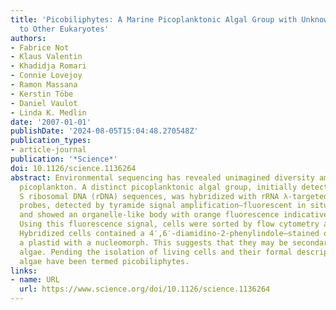 ```yaml
---
title: 'Picobiliphytes: A Marine Picoplanktonic Algal Group with Unknown Affinities
  to Other Eukaryotes'
authors:
- Fabrice Not
- Klaus Valentin
- Khadidja Romari
- Connie Lovejoy
- Ramon Massana
- Kerstin Töbe
- Daniel Vaulot
- Linda K. Medlin
date: '2007-01-01'
publishDate: '2024-08-05T15:04:48.270548Z'
publication_types:
- article-journal
publication: '*Science*'
doi: 10.1126/science.1136264
abstract: Environmental sequencing has revealed unimagined diversity among eukaryotic
  picoplankton. A distinct picoplanktonic algal group, initially detected from 18
  S ribosomal DNA (rDNA) sequences, was hybridized with rRNA λ-targeted (rRNA-targeted)
  probes, detected by tyramide signal amplification–fluorescent in situ hybridization,
  and showed an organelle-like body with orange fluorescence indicative of phycobilins.
  Using this fluorescence signal, cells were sorted by flow cytometry and probed.
  Hybridized cells contained a 4′,6′-diamidino-2-phenylindole–stained organelle resembling
  a plastid with a nucleomorph. This suggests that they may be secondary endosymbiotic
  algae. Pending the isolation of living cells and their formal description, these
  algae have been termed picobiliphytes.
links:
- name: URL
  url: https://www.science.org/doi/10.1126/science.1136264
---
```

